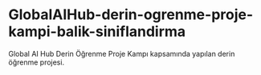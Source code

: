 # GlobalAIHub-derin-ogrenme-proje-kampi-balik-siniflandirma
Global AI Hub Derin Öğrenme Proje Kampı kapsamında yapılan derin öğrenme projesi.
